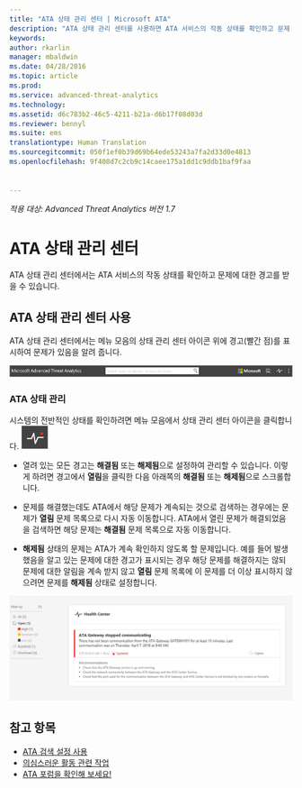 ```yaml
---
title: "ATA 상태 관리 센터 | Microsoft ATA"
description: "ATA 상태 관리 센터를 사용하면 ATA 서비스의 작동 상태를 확인하고 문제 가능성에 대한 경고를 받을 수 있습니다."
keywords: 
author: rkarlin
manager: mbaldwin
ms.date: 04/28/2016
ms.topic: article
ms.prod: 
ms.service: advanced-threat-analytics
ms.technology: 
ms.assetid: d6c783b2-46c5-4211-b21a-d6b17f08d03d
ms.reviewer: bennyl
ms.suite: ems
translationtype: Human Translation
ms.sourcegitcommit: 050f1ef0b39d69b64ede53243a7fa2d33d0e4813
ms.openlocfilehash: 9f408d7c2cb9c14caee175a1dd1c9ddb1baf9faa


---
```


*적용 대상: Advanced Threat Analytics 버전 1.7*



# ATA 상태 관리 센터
ATA 상태 관리 센터에서는 ATA 서비스의 작동 상태를 확인하고 문제에 대한 경고를 받을 수 있습니다.

## ATA 상태 관리 센터 사용
ATA 상태 관리 센터에서는 메뉴 모음의 상태 관리 센터 아이콘 위에 경고(빨간 점)를 표시하여 문제가 있음을 알려 줍니다.

![ATA 상태 관리 센터 빨간 점 도구 모음](media/ATA-Health-Center-Alert-red-dot.png)

### ATA 상태 관리
시스템의 전반적인 상태를 확인하려면 메뉴 모음에서 상태 관리 센터 아이콘을 클릭합니다. ![ATA 상태 관리 센터 아이콘](media/ATA-red-dot.png)

-   열려 있는 모든 경고는 **해결됨** 또는 **해제됨**으로 설정하여 관리할 수 있습니다. 이렇게 하려면 경고에서 **열림**을 클릭한 다음 아래쪽의 **해결됨** 또는 **해제됨**으로 스크롤합니다.

-   문제를 해결했는데도 ATA에서 해당 문제가 계속되는 것으로 검색하는 경우에는 문제가 **열림** 문제 목록으로 다시 자동 이동합니다. ATA에서 열린 문제가 해결되었음을 검색하면 해당 문제는 **해결됨** 문제 목록으로 자동 이동합니다.

-   **해제됨** 상태의 문제는 ATA가 계속 확인하지 않도록 할 문제입니다. 예를 들어 발생했음을 알고 있는 문제에 대한 경고가 표시되는 경우 해당 문제를 해결하지는 않되 문제에 대한 알림을 계속 받지 않고 **열림** 문제 목록에 이 문제를 더 이상 표시하지 않으려면 문제를 **해제됨** 상태로 설정합니다.

![ATA 상태 관리 센터 문제 이미지](media/ATA-Health-Issue.JPG)

## 참고 항목
- [ATA 검색 설정 사용](working-with-detection-settings.md)
- [의심스러운 활동 관련 작업](working-with-suspicious-activities.md)
- [ATA 포럼을 확인해 보세요!](https://social.technet.microsoft.com/Forums/security/home?forum=mata)



<!--HONumber=Aug16_HO5-->


